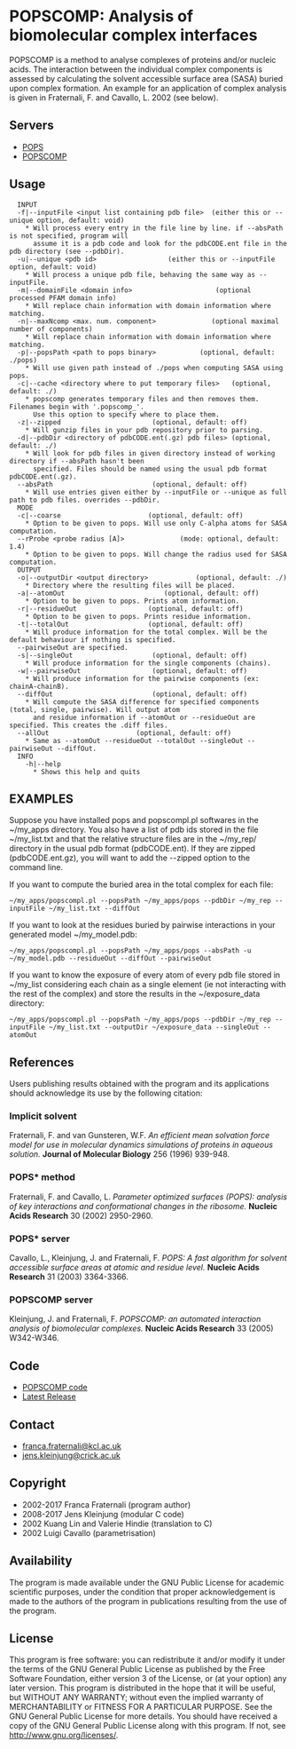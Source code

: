 # POPSCOMP: Analysis of biomolecular complex interfaces
POPSCOMP is a method to analyse complexes of proteins and/or nucleic acids.
The interaction between the individual complex components is assessed by 
calculating the solvent accessible surface area (SASA) buried upon complex
formation. An example for an application of complex analysis is given in
Fraternali, F. and Cavallo, L. 2002 (see below).


## Servers
* [POPS](http://mathbio.crick.ac.uk/wiki/POPS)
* [POPSCOMP](http://mathbio.crick.ac.uk/wiki/POPSCOMP)


## Usage
```
  INPUT
  -f|--inputFile <input list containing pdb file>  (either this or --unique option, default: void)
    * Will process every entry in the file line by line. if --absPath is not specified, program will
      assume it is a pdb code and look for the pdbCODE.ent file in the pdb directory (see --pdbDir).
  -u|--unique <pdb id>                  (either this or --inputFile option, default: void)
    * Will process a unique pdb file, behaving the same way as --inputFile.
  -m|--domainFile <domain info>                     (optional processed PFAM domain info)
    * Will replace chain information with domain information where matching.
  -n|--maxNcomp <max. num. component>              (optional maximal number of components)
    * Will replace chain information with domain information where matching.
  -p|--popsPath <path to pops binary>           (optional, default: ./pops)
    * Will use given path instead of ./pops when computing SASA using pops.
  -c|--cache <directory where to put temporary files>   (optional, default: ./)
    * popscomp generates temporary files and then removes them. Filenames begin with '.popscomp_'.
      Use this option to specify where to place them.
  -z|--zipped                       (optional, default: off)
    * Will gunzip files in your pdb repository prior to parsing.
  -d|--pdbDir <directory of pdbCODE.ent(.gz) pdb files> (optional, default: ./)
    * Will look for pdb files in given directory instead of working directory if --absPath hasn't been
      specified. Files should be named using the usual pdb format pdbCODE.ent(.gz).
  --absPath                         (optional, default: off)
    * Will use entries given either by --inputFile or --unique as full path to pdb files. overrides --pdbDir.
  MODE
  -c|--coarse                      (optional, default: off)
    * Option to be given to pops. Will use only C-alpha atoms for SASA computation.
  --rProbe <probe radius [A]>              (mode: optional, default: 1.4)
    * Option to be given to pops. Will change the radius used for SASA computation.
  OUTPUT
  -o|--outputDir <output directory>            (optional, default: ./)
    * Directory where the resulting files will be placed.
  -a|--atomOut                         (optional, default: off)
    * Option to be given to pops. Prints atom information.
  -r|--residueOut                  (optional, default: off)
    * Option to be given to pops. Prints residue information.
  -t|--totalOut                    (optional, default: off)
    * Will produce information for the total complex. Will be the default behaviour if nothing is specified.
  --pairwiseOut are specified.
  -s|--singleOut                    (optional, default: off)
    * Will produce information for the single components (chains).
  -w|--pairwiseOut                  (optional, default: off)
    * Will produce information for the pairwise components (ex: chainA-chainB).
  --diffOut                         (optional, default: off)
    * Will compute the SASA difference for specified components (total, single, pairwise). Will output atom
      and residue information if --atomOut or --residueOut are specified. This creates the .diff files.
  --allOut                      (optional, default: off)
    * Same as --atomOut --residueOut --totalOut --singleOut --pairwiseOut --diffOut.
  INFO
    -h|--help
      * Shows this help and quits
```

## EXAMPLES
Suppose you have installed pops and popscompl.pl softwares in the ~/my_apps directory. You also have
a list of pdb ids stored in the file ~/my_list.txt and that the relative structure files are in the 
~/my_rep/ directory in the usual pdb format (pdbCODE.ent). If they are zipped (pdbCODE.ent.gz), you
will want to add the --zipped option to the command line.

If you want to compute the buried area in the total complex for each file:
```
~/my_apps/popscompl.pl --popsPath ~/my_apps/pops --pdbDir ~/my_rep --inputFile ~/my_list.txt --diffOut
```

If you want to look at the residues buried by pairwise interactions in your generated model ~/my_model.pdb:
```
~/my_apps/popscompl.pl --popsPath ~/my_apps/pops --absPath -u ~/my_model.pdb --residueOut --diffOut --pairwiseOut
```
If you want to know the exposure of every atom of every pdb file stored in ~/my_list considering each chain as a single
element (ie not interacting with the rest of the complex) and store the results in the ~/exposure_data directory:
```
~/my_apps/popscompl.pl --popsPath ~/my_apps/pops --pdbDir ~/my_rep --inputFile ~/my_list.txt --outputDir ~/exposure_data --singleOut --atomOut
```

## References
Users publishing results obtained with the program and its applications
should acknowledge its use by the following citation:

### Implicit solvent
   Fraternali, F. and van Gunsteren, W.F.
   *An efficient mean solvation force model for use in molecular dynamics simulations of proteins in aqueous solution.*
   **Journal of Molecular Biology** 256 (1996) 939-948.

### POPS* method
   Fraternali, F. and Cavallo, L.
   *Parameter optimized surfaces (POPS): analysis of key interactions and conformational changes in the ribosome.*
   **Nucleic Acids Research** 30 (2002) 2950-2960.

### POPS* server
   Cavallo, L., Kleinjung, J. and Fraternali, F.
   *POPS: A fast algorithm for solvent accessible surface areas at atomic and residue level.*
   **Nucleic Acids Research** 31 (2003) 3364-3366.

### POPSCOMP server
   Kleinjung, J. and Fraternali, F.
   *POPSCOMP: an automated interaction analysis of biomolecular complexes.*
   **Nucleic Acids Research** 33 (2005) W342-W346.

## Code
* [POPSCOMP code](https://github.com/jkleinj/POPSCOMP)
* [Latest Release](https://github.com/jkleinj/POPSCOMP/releases/latest)


## Contact
* franca.fraternali@kcl.ac.uk
* jens.kleinjung@crick.ac.uk


## Copyright
* 2002-2017 Franca Fraternali (program author)
* 2008-2017 Jens Kleinjung (modular C code)
* 2002 Kuang Lin and Valerie Hindie (translation to C)
* 2002 Luigi Cavallo (parametrisation)


## Availability
The program is made available under the GNU Public License for academic
scientific purposes, under the condition that proper acknowledgement
is made to the authors of the program in publications resulting from the use
of the program.


## License
This program is free software: you can redistribute it and/or modify
it under the terms of the GNU General Public License as published by
the Free Software Foundation, either version 3 of the License, or
(at your option) any later version.
This program is distributed in the hope that it will be useful,
but WITHOUT ANY WARRANTY; without even the implied warranty of
MERCHANTABILITY or FITNESS FOR A PARTICULAR PURPOSE.  See the
GNU General Public License for more details.
You should have received a copy of the GNU General Public License
along with this program.  If not, see <http://www.gnu.org/licenses/>.

